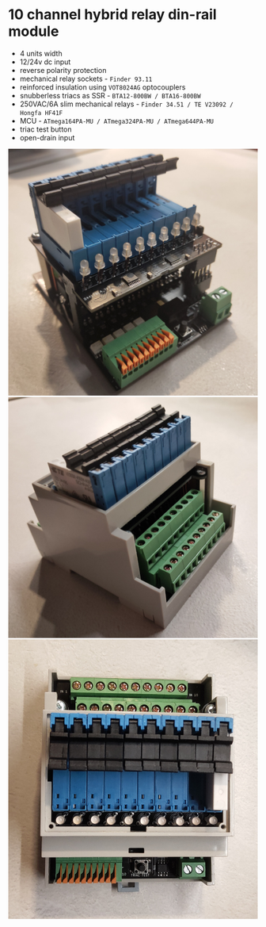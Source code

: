 # 10 channel hybrid relay din-rail module

- 4 units width
- 12/24v dc input
- reverse polarity protection
- mechanical relay sockets - `Finder 93.11`
- reinforced insulation using `VOT8024AG` optocouplers
- snubberless triacs as SSR - `BTA12-800BW / BTA16-800BW`
- 250VAC/6A slim mechanical relays - `Finder 34.51 / TE V23092 / Hongfa HF41F`
- MCU - `ATmega164PA-MU / ATmega324PA-MU / ATmega644PA-MU`
- triac test button
- open-drain input

![lrm1](img/lrm1.jpg?raw=true "Unboxed")
![lrm2](img/lrm2.jpg?raw=true "Boxed")
![lrm3](img/lrm3.jpg?raw=true "Top")
